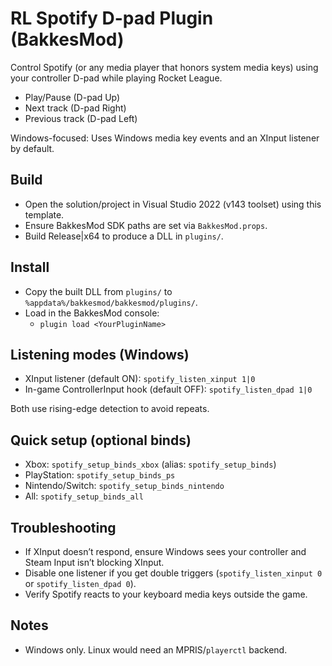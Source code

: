 # RL Spotify D-pad Plugin (BakkesMod)

Control Spotify (or any media player that honors system media keys) using your controller D-pad while playing Rocket League.

- Play/Pause (D-pad Up)
- Next track (D-pad Right)
- Previous track (D-pad Left)

Windows-focused: Uses Windows media key events and an XInput listener by default.

## Build

- Open the solution/project in Visual Studio 2022 (v143 toolset) using this template.
- Ensure BakkesMod SDK paths are set via `BakkesMod.props`.
- Build Release|x64 to produce a DLL in `plugins/`.

## Install

- Copy the built DLL from `plugins/` to `%appdata%/bakkesmod/bakkesmod/plugins/`.
- Load in the BakkesMod console:
  - `plugin load <YourPluginName>`

## Listening modes (Windows)

- XInput listener (default ON): `spotify_listen_xinput 1|0`
- In-game ControllerInput hook (default OFF): `spotify_listen_dpad 1|0`

Both use rising-edge detection to avoid repeats.

## Quick setup (optional binds)

- Xbox: `spotify_setup_binds_xbox` (alias: `spotify_setup_binds`)
- PlayStation: `spotify_setup_binds_ps`
- Nintendo/Switch: `spotify_setup_binds_nintendo`
- All: `spotify_setup_binds_all`

## Troubleshooting

- If XInput doesn’t respond, ensure Windows sees your controller and Steam Input isn’t blocking XInput.
- Disable one listener if you get double triggers (`spotify_listen_xinput 0` or `spotify_listen_dpad 0`).
- Verify Spotify reacts to your keyboard media keys outside the game.

## Notes

- Windows only. Linux would need an MPRIS/`playerctl` backend.
